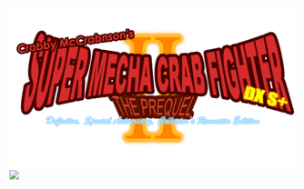 ![](https://github.com/SkeleKing04/SMCF2/blob/main/The%20single%20best%20logo%20ever%20made.png?raw=true)
![](https://github.com/SkeleKing04/SMCF2/blob/main/The%20single%20best%20logo%20ever%20made.psd?raw=trues)
